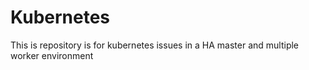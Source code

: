 # Kubernetes
This is repository is for kubernetes issues in a HA master and multiple worker environment
